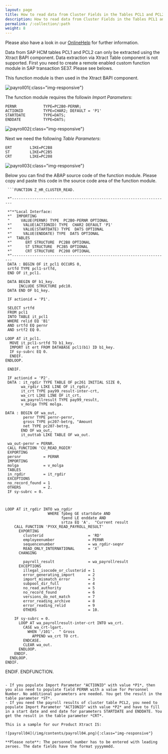 ```yaml
---
layout: page
title: How to read data from Cluster Fields in the Tables PCL1 and PCL2 (Payroll)
description: How to read data from Cluster Fields in the Tables PCL1 and PCL2 (Payroll)
permalink: /:collection/:path
weight: 8
---
```


Please also have a look in our [OnlineHelp](https://help.theobald-software.com/en/) for further information.

Data from SAP HCM tables PCL1 and PCL2 can only be extracted using the Xtract BAPI component. Data extraction via Xtract Table component is not supported.
First you need to create a remote enabled custom function module in SAP transaction SE37. Please see belows.

This function module is then used in the Xtract BAPI component.


![payroll01](/img/contents/payroll01.png){:class="img-responsive"}

The function module requires the followin *Import Parameters*:

```
PERNR            TYPE=PC2B0-PERNR;
ACTIONID         TYPE=CHAR2; DEFAULT = 'P1'
STARTDATE        TYPE=DATS;
ENDDATE          TYPE=DATS;
```


![payroll02](/img/contents/payroll02.png){:class="img-responsive"}


Next we need the following *Table Parameters*:

```
ERT        LIKE=PC2B8
ST         LIKE=PC2B5
CRT        LIKE=PC208
```



![payroll03](/img/contents/payroll03.png){:class="img-responsive"}


Below you can find the ABAP source code of the function module. Please copy and paste this code in the source code area of the function module.

     ```FUNCTION Z_HR_CLUSTER_READ.

     *"----------------------------------------------------------------------

     *"*"Local Interface:
     *"  IMPORTING
     "     VALUE(PERNR) TYPE  PC2B0-PERNR OPTIONAL
     *"     VALUE(ACTIONID) TYPE  CHAR2 DEFAULT 'P1'
     *"     VALUE(STARTDATE) TYPE  DATS OPTIONAL
     *"     VALUE(ENDDATE) TYPE  DATS OPTIONAL
     *"  TABLES
     *"      ERT STRUCTURE  PC2B8 OPTIONAL
     *"      ST STRUCTURE  PC2B5 OPTIONAL
     *"      CRT STRUCTURE  PC208 OPTIONAL
     *"----------------------------------------------------------------------
     DATA : BEGIN OF it_pcl1 OCCURS 0,
     srtfd TYPE pcl1-srtfd,
     END OF it_pcl1.

     DATA BEGIN OF b1_key.
          INCLUDE STRUCTURE pdc10.
     DATA END OF b1_key.

     IF actionid = 'P1'.

     SELECT srtfd
     FROM pcl1
     INTO TABLE it_pcl1
     WHERE relid EQ 'B1'
     AND srtfd EQ pernr
     AND srtf2 EQ 0.

    LOOP AT it_pcl1.
      MOVE it_pcl1-srtfd TO b1_key.
      IMPORT st ert FROM DATABASE pcl1(b1) ID b1_key.
      IF sy-subrc EQ 0.
      ENDIF.
    ENDLOOP.

     ENDIF.

     IF actionid = 'P2'.
     DATA : it_rgdir TYPE TABLE OF pc261 INITIAL SIZE 0,
           wa_rgdir LIKE LINE OF it_rgdir,
           it_crt TYPE pay99_result-inter-crt,
           wa_crt LIKE LINE OF it_crt,
           wa_payrollresult TYPE pay99_result,
           v_molga TYPE molga.

    DATA : BEGIN OF wa_out,
            pernr TYPE pernr-pernr,
            gross TYPE pc207-betrg, "Amount
            net TYPE pc207-betrg,
           END OF wa_out,
           it_outtab LIKE TABLE OF wa_out.

     wa_out-pernr = PERNR.
     CALL FUNCTION 'CU_READ_RGDIR'
     EXPORTING
     persnr          = PERNR
     IMPORTING
     molga           = v_molga
     TABLES
     in_rgdir        = it_rgdir
     EXCEPTIONS
     no_record_found = 1
     OTHERS          = 2.
     IF sy-subrc = 0.



    LOOP AT it_rgdir INTO wa_rgdir
                       WHERE fpbeg GE startdate AND
                             fpend LE enddate AND
                             srtza EQ 'A'.  "Current result
        CALL FUNCTION 'PYXX_READ_PAYROLL_RESULT'
          EXPORTING
            clusterid                    = 'RD'
            employeenumber               = PERNR
            sequencenumber               = wa_rgdir-seqnr
            READ_ONLY_INTERNATIONAL      = 'X'
          CHANGING

            payroll_result               = wa_payrollresult
          EXCEPTIONS
            illegal_isocode_or_clusterid = 1
            error_generating_import      = 2
            import_mismatch_error        = 3
            subpool_dir_full             = 4
            no_read_authority            = 5
            no_record_found              = 6
            versions_do_not_match        = 7
            error_reading_archive        = 8
            error_reading_relid          = 9
            OTHERS                       = 10.

        IF sy-subrc = 0.
          LOOP AT wa_payrollresult-inter-crt INTO wa_crt.
            CASE wa_crt-lgart.
              WHEN '/101'.  " Gross
                APPEND wa_crt TO crt.
            ENDCASE.
            CLEAR wa_out.
          ENDLOOP.
        ENDIF.
      ENDLOOP.
    ENDIF.
  ENDIF.
ENDFUNCTION.
```

- If you populate Import Parameter "ACTIONID" with value *P1*, then you also need to populate field PERNR with a value for Personnel Number. No additional parameters are needed. You get the result in the table parameter *ST*.
- If you need the payroll results of cluster table PCL2, you need to  populate Import Parameter "ACTIONID" with value *P2* and have to fill in a start date and end date for parameters STARTDATE and ENDDATE. You get the result in the table parameter *CRT*.

This is a sample for our Product Xtract IS:

![payroll04](/img/contents/payroll04.png){:class="img-responsive"}

**Please note**: The personnel number has to be entered with leading zeroes. The date fields have the format yyyymmdd.